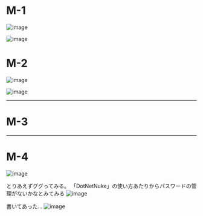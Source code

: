 # M-1
![image](https://github.com/user-attachments/assets/0b3629b6-97d2-46a9-b251-e4eee3c4565e)

![image](https://github.com/user-attachments/assets/136bf207-a949-479c-9690-f3fedf7e20e2)


# M-2
![image](https://github.com/user-attachments/assets/ed199fdc-8f57-429d-a4cd-b1537ec33fb6)


![image](https://github.com/user-attachments/assets/c4fbce79-dd2a-420d-b8f2-f5673006ce54)

***
# M-3

***
# M-4 
![image](https://github.com/user-attachments/assets/51467d83-0340-4c19-aee6-4e51b73d3ac2)

とりあえずググってみる。
「DotNetNuke」の使い方あたりからパスワードの管理がないかなとみてみる
![image](https://github.com/user-attachments/assets/b613c79b-9bdc-4f95-aa8d-d26606252f2d)  

書いてあった…
![image](https://github.com/user-attachments/assets/326270fa-d913-4bbf-b924-ca895ef9397a)
